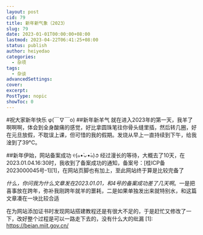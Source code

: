 ```yaml
---
layout: post
cid: 79
title: 新年新气象（2023）
slug: 79
date: 2023-01-01T00:00:00+08:00
lastmod: 2023-04-22T06:41:25+08:00
status: publish
author: heiyedao
categories: 
  - 杂项
tags: 
  - 杂谈
advancedSettings: 
cover: 
excerpt: 
PostType: nopic
showToc: 0
---
```


#祝大家新年快乐 φ(￣∇￣o)
##新年新羊气
就在进入2023年的第一天，我羊了啊啊啊，体会到全身酸痛的感觉，好比拿圆珠笔往你骨头缝里插，然后转几圈，好在元旦放假，不耽误上课，但可惜的我的假期。发烧从早上一直持续到下午，给我淦到了39°C。

##新年伊始，网站备案成功 ୧(๑•̀⌄•́๑)૭
经过漫长的等待，大概去了10天，在2023.01.04.16:30时，我收到了备案成功的通知，备案号：[桂ICP备2023000045号-1][1]，在网站页脚也有加上，至此网站终于算是比较完备了

*什么，你问我为什么文章发在2023.01.01，和4号的备案成功差了几天啊*。一是把喜事放在跨年，弥补我刚跨年就羊的噩耗，二是如果单独发出来就特别水，和这篇文章凑在一块比较合适

在为网站添加证书时发现网站搭建教程还是有很大不足的，于是赶忙又修改了一下，改好整个过程是可以一路走下去的，没有什么大的纰漏
  [1]: https://beian.miit.gov.cn/
